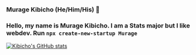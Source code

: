 ### Murage Kibicho (He/Him/His) 👋
### Hello, my name is Murage Kibicho. I am a Stats major but I like webdev. Run `npx create-new-startup Murage` 
[![Kibicho's GitHub stats](https://github-readme-stats.vercel.app/api/top-langs?username=MurageKibicho&theme=gradient&show_icons=true&count_private=true)](https://github.com/anuraghazra/github-readme-stats)
<!--
**MurageKibicho/MurageKibicho** is a ✨ _special_ ✨ repository because its `README.md` (this file) appears on your GitHub profile.

Here are some ideas to get you started:

- 🔭 I’m currently working on ...
- 🌱 I’m currently learning ...
- 👯 I’m looking to collaborate on ...
- 🤔 I’m looking for help with ...
- 💬 Ask me about ...
- 📫 How to reach me: ...
- 😄 Pronouns: ...
- ⚡ Fun fact: ...
-->
